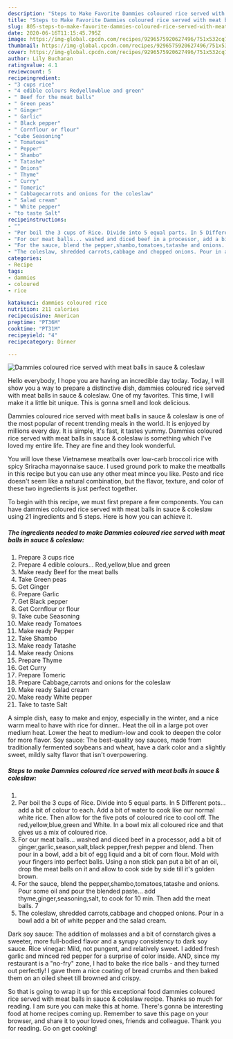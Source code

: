 ```yaml
---
description: "Steps to Make Favorite Dammies coloured rice served with meat balls in sauce &amp;amp; coleslaw"
title: "Steps to Make Favorite Dammies coloured rice served with meat balls in sauce &amp;amp; coleslaw"
slug: 805-steps-to-make-favorite-dammies-coloured-rice-served-with-meat-balls-in-sauce-and-amp-coleslaw
date: 2020-06-16T11:15:45.795Z
image: https://img-global.cpcdn.com/recipes/9296575920627496/751x532cq70/dammies-coloured-rice-served-with-meat-balls-in-sauce-coleslaw-recipe-main-photo.jpg
thumbnail: https://img-global.cpcdn.com/recipes/9296575920627496/751x532cq70/dammies-coloured-rice-served-with-meat-balls-in-sauce-coleslaw-recipe-main-photo.jpg
cover: https://img-global.cpcdn.com/recipes/9296575920627496/751x532cq70/dammies-coloured-rice-served-with-meat-balls-in-sauce-coleslaw-recipe-main-photo.jpg
author: Lily Buchanan
ratingvalue: 4.1
reviewcount: 5
recipeingredient:
- "3 cups rice"
- "4 edible colours Redyellowblue and green"
- " Beef for the meat balls"
- " Green peas"
- " Ginger"
- " Garlic"
- " Black pepper"
- " Cornflour or flour"
- "cube Seasoning"
- " Tomatoes"
- " Pepper"
- " Shambo"
- " Tatashe"
- " Onions"
- " Thyme"
- " Curry"
- " Tomeric"
- " Cabbagecarrots and onions for the coleslaw"
- " Salad cream"
- " White pepper"
- "to taste Salt"
recipeinstructions:
- ""
- "Per boil the 3 cups of Rice. Divide into 5 equal parts. In 5 Different pots... add a bit of colour to each. Add a bit of water to cook like our normal white rice. Then allow for the five pots of coloured rice to cool off. The red,yellow,blue,green and White. In a bowl mix all coloured rice and that gives us a mix of coloured rice."
- "For our meat balls... washed and diced beef in a processor, add a bit of ginger,garlic,season,salt,black pepper,fresh pepper and blend. Then pour in a bowl, add a bit of egg liquid and a bit of corn flour. Mold with your fingers into perfect balls. Using a non stick pan put a bit of an oil, drop the meat balls on it and allow to cook side by side till it&#39;s golden brown."
- "For the sauce, blend the pepper,shambo,tomatoes,tatashe and onions. Pour some oil and pour the blended paste... add thyme,ginger,seasoning,salt, to cook for 10 min. Then add the meat balls. 7"
- "The coleslaw, shredded carrots,cabbage and chopped onions. Pour in a bowl add a bit of white pepper and the salad cream."
categories:
- Recipe
tags:
- dammies
- coloured
- rice

katakunci: dammies coloured rice 
nutrition: 211 calories
recipecuisine: American
preptime: "PT36M"
cooktime: "PT31M"
recipeyield: "4"
recipecategory: Dinner

---
```



![Dammies coloured rice served with meat balls in sauce &amp; coleslaw](https://img-global.cpcdn.com/recipes/9296575920627496/751x532cq70/dammies-coloured-rice-served-with-meat-balls-in-sauce-coleslaw-recipe-main-photo.jpg)

Hello everybody, I hope you are having an incredible day today. Today, I will show you a way to prepare a distinctive dish, dammies coloured rice served with meat balls in sauce &amp; coleslaw. One of my favorites. This time, I will make it a little bit unique. This is gonna smell and look delicious.

Dammies coloured rice served with meat balls in sauce &amp; coleslaw is one of the most popular of recent trending meals in the world. It is enjoyed by millions every day. It is simple, it's fast, it tastes yummy. Dammies coloured rice served with meat balls in sauce &amp; coleslaw is something which I've loved my entire life. They are fine and they look wonderful.

You will love these Vietnamese meatballs over low-carb broccoli rice with spicy Sriracha mayonnaise sauce. I used ground pork to make the meatballs in this recipe but you can use any other meat mince you like. Pesto and rice doesn&#39;t seem like a natural combination, but the flavor, texture, and color of these two ingredients is just perfect together.


To begin with this recipe, we must first prepare a few components. You can have dammies coloured rice served with meat balls in sauce &amp; coleslaw using 21 ingredients and 5 steps. Here is how you can achieve it.

<!--inarticleads1-->

##### The ingredients needed to make Dammies coloured rice served with meat balls in sauce &amp; coleslaw:

1. Prepare 3 cups rice
1. Prepare 4 edible colours... Red,yellow,blue and green
1. Make ready  Beef for the meat balls
1. Take  Green peas
1. Get  Ginger
1. Prepare  Garlic
1. Get  Black pepper
1. Get  Cornflour or flour
1. Take cube Seasoning
1. Make ready  Tomatoes
1. Make ready  Pepper
1. Take  Shambo
1. Make ready  Tatashe
1. Make ready  Onions
1. Prepare  Thyme
1. Get  Curry
1. Prepare  Tomeric
1. Prepare  Cabbage,carrots and onions for the coleslaw
1. Make ready  Salad cream
1. Make ready  White pepper
1. Take to taste Salt


A simple dish, easy to make and enjoy, especially in the winter, and a nice warm meal to have with rice for dinner.. Heat the oil in a large pot over medium heat. Lower the heat to medium-low and cook to deepen the color for more flavor. Soy sauce: The best-quality soy sauces, made from traditionally fermented soybeans and wheat, have a dark color and a slightly sweet, mildly salty flavor that isn&#39;t overpowering. 

<!--inarticleads2-->

##### Steps to make Dammies coloured rice served with meat balls in sauce &amp; coleslaw:

1. 
1. Per boil the 3 cups of Rice. Divide into 5 equal parts. In 5 Different pots... add a bit of colour to each. Add a bit of water to cook like our normal white rice. Then allow for the five pots of coloured rice to cool off. The red,yellow,blue,green and White. In a bowl mix all coloured rice and that gives us a mix of coloured rice.
1. For our meat balls... washed and diced beef in a processor, add a bit of ginger,garlic,season,salt,black pepper,fresh pepper and blend. Then pour in a bowl, add a bit of egg liquid and a bit of corn flour. Mold with your fingers into perfect balls. Using a non stick pan put a bit of an oil, drop the meat balls on it and allow to cook side by side till it&#39;s golden brown.
1. For the sauce, blend the pepper,shambo,tomatoes,tatashe and onions. Pour some oil and pour the blended paste... add thyme,ginger,seasoning,salt, to cook for 10 min. Then add the meat balls. 7
1. The coleslaw, shredded carrots,cabbage and chopped onions. Pour in a bowl add a bit of white pepper and the salad cream.


Dark soy sauce: The addition of molasses and a bit of cornstarch gives a sweeter, more full-bodied flavor and a syrupy consistency to dark soy sauce. Rice vinegar: Mild, not pungent, and relatively sweet. I added fresh garlic and minced red pepper for a surprise of color inside. AND, since my restaurant is a &#34;no-fry&#34; zone, I had to bake the rice balls - and they turned out perfectly! I gave them a nice coating of bread crumbs and then baked them on an oiled sheet till browned and crispy. 

So that is going to wrap it up for this exceptional food dammies coloured rice served with meat balls in sauce &amp; coleslaw recipe. Thanks so much for reading. I am sure you can make this at home. There's gonna be interesting food at home recipes coming up. Remember to save this page on your browser, and share it to your loved ones, friends and colleague. Thank you for reading. Go on get cooking!
